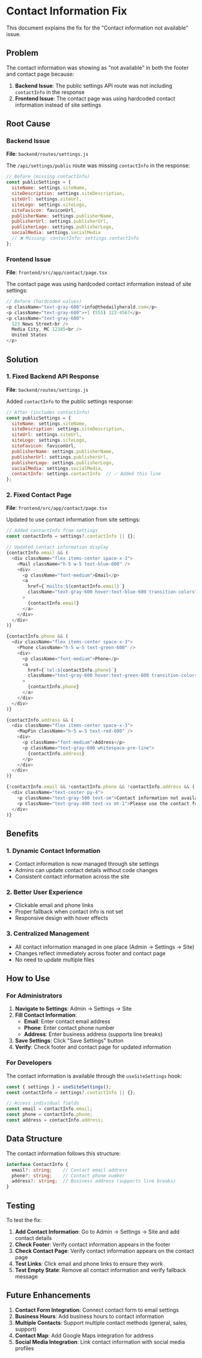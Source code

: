 # Contact Information Fix

This document explains the fix for the "Contact information not available" issue.

## Problem

The contact information was showing as "not available" in both the footer and contact page because:

1. **Backend Issue**: The public settings API route was not including `contactInfo` in the response
2. **Frontend Issue**: The contact page was using hardcoded contact information instead of site settings

## Root Cause

### Backend Issue
**File**: `backend/routes/settings.js`

The `/api/settings/public` route was missing `contactInfo` in the response:

```javascript
// Before (missing contactInfo)
const publicSettings = {
  siteName: settings.siteName,
  siteDescription: settings.siteDescription,
  siteUrl: settings.siteUrl,
  siteLogo: settings.siteLogo,
  siteFavicon: faviconUrl,
  publisherName: settings.publisherName,
  publisherUrl: settings.publisherUrl,
  publisherLogo: settings.publisherLogo,
  socialMedia: settings.socialMedia
  // ❌ Missing: contactInfo: settings.contactInfo
};
```

### Frontend Issue
**File**: `frontend/src/app/contact/page.tsx`

The contact page was using hardcoded contact information instead of site settings:

```javascript
// Before (hardcoded values)
<p className="text-gray-600">info@thedailyherald.com</p>
<p className="text-gray-600">+1 (555) 123-4567</p>
<p className="text-gray-600">
  123 News Street<br />
  Media City, MC 12345<br />
  United States
</p>
```

## Solution

### 1. Fixed Backend API Response

**File**: `backend/routes/settings.js`

Added `contactInfo` to the public settings response:

```javascript
// After (includes contactInfo)
const publicSettings = {
  siteName: settings.siteName,
  siteDescription: settings.siteDescription,
  siteUrl: settings.siteUrl,
  siteLogo: settings.siteLogo,
  siteFavicon: faviconUrl,
  publisherName: settings.publisherName,
  publisherUrl: settings.publisherUrl,
  publisherLogo: settings.publisherLogo,
  socialMedia: settings.socialMedia,
  contactInfo: settings.contactInfo  // ✅ Added this line
};
```

### 2. Fixed Contact Page

**File**: `frontend/src/app/contact/page.tsx`

Updated to use contact information from site settings:

```javascript
// Added contactInfo from settings
const contactInfo = settings?.contactInfo || {};

// Updated contact information display
{contactInfo.email && (
  <div className="flex items-center space-x-3">
    <Mail className="h-5 w-5 text-blue-600" />
    <div>
      <p className="font-medium">Email</p>
      <a 
        href={`mailto:${contactInfo.email}`}
        className="text-gray-600 hover:text-blue-600 transition-colors"
      >
        {contactInfo.email}
      </a>
    </div>
  </div>
)}

{contactInfo.phone && (
  <div className="flex items-center space-x-3">
    <Phone className="h-5 w-5 text-green-600" />
    <div>
      <p className="font-medium">Phone</p>
      <a 
        href={`tel:${contactInfo.phone}`}
        className="text-gray-600 hover:text-green-600 transition-colors"
      >
        {contactInfo.phone}
      </a>
    </div>
  </div>
)}

{contactInfo.address && (
  <div className="flex items-center space-x-3">
    <MapPin className="h-5 w-5 text-red-600" />
    <div>
      <p className="font-medium">Address</p>
      <p className="text-gray-600 whitespace-pre-line">
        {contactInfo.address}
      </p>
    </div>
  </div>
)}

{!contactInfo.email && !contactInfo.phone && !contactInfo.address && (
  <div className="text-center py-4">
    <p className="text-gray-500 text-sm">Contact information not available</p>
    <p className="text-gray-400 text-xs mt-1">Please use the contact form below</p>
  </div>
)}
```

## Benefits

### 1. **Dynamic Contact Information**
- Contact information is now managed through site settings
- Admins can update contact details without code changes
- Consistent contact information across the site

### 2. **Better User Experience**
- Clickable email and phone links
- Proper fallback when contact info is not set
- Responsive design with hover effects

### 3. **Centralized Management**
- All contact information managed in one place (Admin → Settings → Site)
- Changes reflect immediately across footer and contact page
- No need to update multiple files

## How to Use

### For Administrators

1. **Navigate to Settings**: Admin → Settings → Site
2. **Fill Contact Information**:
   - **Email**: Enter contact email address
   - **Phone**: Enter contact phone number
   - **Address**: Enter business address (supports line breaks)
3. **Save Settings**: Click "Save Settings" button
4. **Verify**: Check footer and contact page for updated information

### For Developers

The contact information is available through the `useSiteSettings` hook:

```javascript
const { settings } = useSiteSettings();
const contactInfo = settings?.contactInfo || {};

// Access individual fields
const email = contactInfo.email;
const phone = contactInfo.phone;
const address = contactInfo.address;
```

## Data Structure

The contact information follows this structure:

```typescript
interface ContactInfo {
  email?: string;    // Contact email address
  phone?: string;    // Contact phone number
  address?: string;  // Business address (supports line breaks)
}
```

## Testing

To test the fix:

1. **Add Contact Information**: Go to Admin → Settings → Site and add contact details
2. **Check Footer**: Verify contact information appears in the footer
3. **Check Contact Page**: Verify contact information appears on the contact page
4. **Test Links**: Click email and phone links to ensure they work
5. **Test Empty State**: Remove all contact information and verify fallback message

## Future Enhancements

1. **Contact Form Integration**: Connect contact form to email settings
2. **Business Hours**: Add business hours to contact information
3. **Multiple Contacts**: Support multiple contact methods (general, sales, support)
4. **Contact Map**: Add Google Maps integration for address
5. **Social Media Integration**: Link contact information with social media profiles 